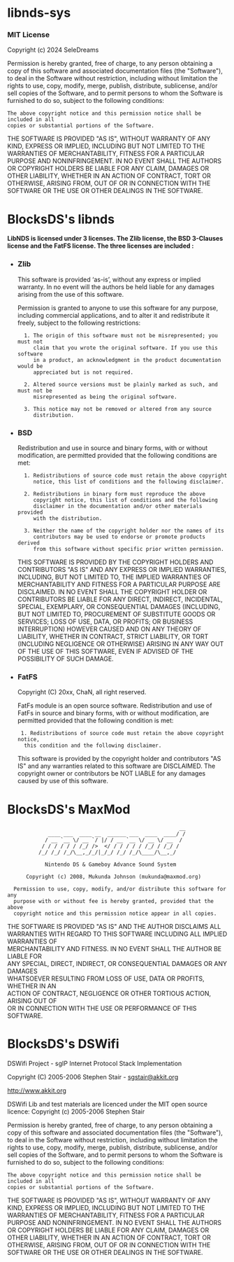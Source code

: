 # libnds-sys

### MIT License

Copyright (c) 2024 SeleDreams

Permission is hereby granted, free of charge, to any person obtaining a copy
of this software and associated documentation files (the "Software"), to deal
in the Software without restriction, including without limitation the rights
to use, copy, modify, merge, publish, distribute, sublicense, and/or sell
copies of the Software, and to permit persons to whom the Software is
furnished to do so, subject to the following conditions:

	The above copyright notice and this permission notice shall be included in all
	copies or substantial portions of the Software.

THE SOFTWARE IS PROVIDED "AS IS", WITHOUT WARRANTY OF ANY KIND, EXPRESS OR
IMPLIED, INCLUDING BUT NOT LIMITED TO THE WARRANTIES OF MERCHANTABILITY,
FITNESS FOR A PARTICULAR PURPOSE AND NONINFRINGEMENT. IN NO EVENT SHALL THE
AUTHORS OR COPYRIGHT HOLDERS BE LIABLE FOR ANY CLAIM, DAMAGES OR OTHER
LIABILITY, WHETHER IN AN ACTION OF CONTRACT, TORT OR OTHERWISE, ARISING FROM,
OUT OF OR IN CONNECTION WITH THE SOFTWARE OR THE USE OR OTHER DEALINGS IN THE
SOFTWARE.

# BlocksDS's libnds

**LibNDS is licensed under 3 licenses. The Zlib license, the BSD 3-Clauses license and the FatFS license. The three licenses are included :**
- ### Zlib

	This software is provided ‘as-is’, without any express or implied
	warranty. In no event will the authors be held liable for any damages
	arising from the use of this software.
	
	Permission is granted to anyone to use this software for any purpose,
	including commercial applications, and to alter it and redistribute it
	freely, subject to the following restrictions:
	
		1. The origin of this software must not be misrepresented; you must not
		   claim that you wrote the original software. If you use this software
		   in a product, an acknowledgment in the product documentation would be
		   appreciated but is not required.
		
		2. Altered source versions must be plainly marked as such, and must not be
		   misrepresented as being the original software.
		
		3. This notice may not be removed or altered from any source
		   distribution.

- ### BSD
	Redistribution and use in source and binary forms, with or without
	modification, are permitted provided that the following conditions
	are met:
	
		1. Redistributions of source code must retain the above copyright
		   notice, this list of conditions and the following disclaimer.
		
		2. Redistributions in binary form must reproduce the above
		   copyright notice, this list of conditions and the following
		   disclaimer in the documentation and/or other materials provided
		   with the distribution.
		
		3. Neither the name of the copyright holder nor the names of its
		   contributors may be used to endorse or promote products derived
		   from this software without specific prior written permission.
	
	THIS SOFTWARE IS PROVIDED BY THE COPYRIGHT HOLDERS AND CONTRIBUTORS
	"AS IS" AND ANY EXPRESS OR IMPLIED WARRANTIES, INCLUDING, BUT NOT
	LIMITED TO, THE IMPLIED WARRANTIES OF MERCHANTABILITY AND FITNESS
	FOR A PARTICULAR PURPOSE ARE DISCLAIMED. IN NO EVENT SHALL THE
	COPYRIGHT HOLDER OR CONTRIBUTORS BE LIABLE FOR ANY DIRECT,
	INDIRECT, INCIDENTAL, SPECIAL, EXEMPLARY, OR CONSEQUENTIAL DAMAGES
	(INCLUDING, BUT NOT LIMITED TO, PROCUREMENT OF SUBSTITUTE GOODS OR
	SERVICES; LOSS OF USE, DATA, OR PROFITS; OR BUSINESS INTERRUPTION)
	HOWEVER CAUSED AND ON ANY THEORY OF LIABILITY, WHETHER IN CONTRACT,
	STRICT LIABILITY, OR TORT (INCLUDING NEGLIGENCE OR OTHERWISE)
	ARISING IN ANY WAY OUT OF THE USE OF THIS SOFTWARE, EVEN IF ADVISED
	OF THE POSSIBILITY OF SUCH DAMAGE.
- ### FatFS
	Copyright (C) 20xx, ChaN, all right reserved.
	
	FatFs module is an open source software. Redistribution and use of FatFs in
	source and binary forms, with or without modification, are permitted provided
	that the following condition is met:
	
	   1. Redistributions of source code must retain the above copyright notice,
	    this condition and the following disclaimer.
	
	 This software is provided by the copyright holder and contributors "AS IS"
	 and any warranties related to this software are DISCLAIMED.
	 The copyright owner or contributors be NOT LIABLE for any damages caused
	 by use of this software.

# BlocksDS's MaxMod

                                                           __              
                 ____ ___  ____ __  ______ ___  ____  ____/ /              
                / __ `__ \/ __ `/ |/ / __ `__ \/ __ \/ __  /               
               / / / / / / /_/ />  </ / / / / / /_/ / /_/ /                
              /_/ /_/ /_/\__,_/_/|_/_/ /_/ /_/\____/\__,_/                 
                                                                           
                Nintendo DS & Gameboy Advance Sound System                 
                                                                           
          Copyright (c) 2008, Mukunda Johnson (mukunda@maxmod.org)         
                                                                           
	  Permission to use, copy, modify, and/or distribute this software for any 
	  purpose with or without fee is hereby granted, provided that the above   
	  copyright notice and this permission notice appear in all copies.        
                                                                           
  THE SOFTWARE IS PROVIDED "AS IS" AND THE AUTHOR DISCLAIMS ALL WARRANTIES 
  WITH REGARD TO THIS SOFTWARE INCLUDING ALL IMPLIED WARRANTIES OF         
  MERCHANTABILITY AND FITNESS. IN NO EVENT SHALL THE AUTHOR BE LIABLE FOR  
  ANY SPECIAL, DIRECT, INDIRECT, OR CONSEQUENTIAL DAMAGES OR ANY DAMAGES   
  WHATSOEVER RESULTING FROM LOSS OF USE, DATA OR PROFITS, WHETHER IN AN    
  ACTION OF CONTRACT, NEGLIGENCE OR OTHER TORTIOUS ACTION, ARISING OUT OF  
  OR IN CONNECTION WITH THE USE OR PERFORMANCE OF THIS SOFTWARE.           
 
# BlocksDS's DSWifi
DSWifi Project - sgIP Internet Protocol Stack Implementation

Copyright (C) 2005-2006 Stephen Stair - sgstair@akkit.org

http://www.akkit.org


DSWifi Lib and test materials are licenced under the MIT open source licence:
Copyright (c) 2005-2006 Stephen Stair

Permission is hereby granted, free of charge, to any person obtaining a copy of
this software and associated documentation files (the "Software"), to deal in
the Software without restriction, including without limitation the rights to
use, copy, modify, merge, publish, distribute, sublicense, and/or sell copies
of the Software, and to permit persons to whom the Software is furnished to do
so, subject to the following conditions:

	The above copyright notice and this permission notice shall be included in all
	copies or substantial portions of the Software.

THE SOFTWARE IS PROVIDED "AS IS", WITHOUT WARRANTY OF ANY KIND, EXPRESS OR
IMPLIED, INCLUDING BUT NOT LIMITED TO THE WARRANTIES OF MERCHANTABILITY,
FITNESS FOR A PARTICULAR PURPOSE AND NONINFRINGEMENT. IN NO EVENT SHALL THE
AUTHORS OR COPYRIGHT HOLDERS BE LIABLE FOR ANY CLAIM, DAMAGES OR OTHER
LIABILITY, WHETHER IN AN ACTION OF CONTRACT, TORT OR OTHERWISE, ARISING FROM,
OUT OF OR IN CONNECTION WITH THE SOFTWARE OR THE USE OR OTHER DEALINGS IN THE
SOFTWARE.

